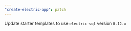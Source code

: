 ```yaml
---
"create-electric-app": patch
---
```


Update starter templates to use `electric-sql` version `0.12.x`
